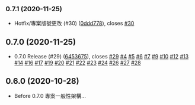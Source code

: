 
## <small>0.7.1 (2020-11-25)</small>

* Hotfix/專案版號更改 (#30) ([0ddd778](https://github.com/yakiu1/GonShareTube/commit/0ddd778)), closes [#30](https://github.com/yakiu1/GonShareTube/issues/30)



## 0.7.0 (2020-11-25)

* 0.7.0 Release (#29) ([6453675](https://github.com/yakiu1/GonShareTube/commit/6453675)), closes [#29](https://github.com/yakiu1/GonShareTube/issues/29) [#4](https://github.com/yakiu1/GonShareTube/issues/4) [#5](https://github.com/yakiu1/GonShareTube/issues/5) [#6](https://github.com/yakiu1/GonShareTube/issues/6) [#7](https://github.com/yakiu1/GonShareTube/issues/7) [#9](https://github.com/yakiu1/GonShareTube/issues/9) [#10](https://github.com/yakiu1/GonShareTube/issues/10) [#12](https://github.com/yakiu1/GonShareTube/issues/12) [#13](https://github.com/yakiu1/GonShareTube/issues/13) [#14](https://github.com/yakiu1/GonShareTube/issues/14) [#16](https://github.com/yakiu1/GonShareTube/issues/16) [#17](https://github.com/yakiu1/GonShareTube/issues/17) [#19](https://github.com/yakiu1/GonShareTube/issues/19) [#20](https://github.com/yakiu1/GonShareTube/issues/20) [#21](https://github.com/yakiu1/GonShareTube/issues/21) [#22](https://github.com/yakiu1/GonShareTube/issues/22) [#23](https://github.com/yakiu1/GonShareTube/issues/23) [#24](https://github.com/yakiu1/GonShareTube/issues/24) [#26](https://github.com/yakiu1/GonShareTube/issues/26) [#27](https://github.com/yakiu1/GonShareTube/issues/27) [#28](https://github.com/yakiu1/GonShareTube/issues/28)



## 0.6.0 (2020-10-28)

* Before 0.7.0 專案一般性架構...



